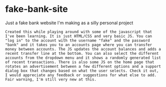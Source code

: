 # fake-bank-site
Just a fake bank website I'm making as a silly personal project

    Created this while playing around with some of the javascript that I've been learning. It is just HTML/CSS and very basic JS. You can "log in" to the account with the username "fake" and the password "bank" and it takes you to an accounts page where you can transfer money between accounts. The JS updates the account balances and adds a recent transfer line at the bottom. You can also select the different accounts from the dropdown menu and it shows a randomly generated list of recent transactions. There is also some JS on the home page that rotates an advertisement between a few different options and a support dialog box that changes based on what the user selects. Check it out, I would appreciate any feedback or suggestions for what else to add. Fair warning, I'm still very new at this.
